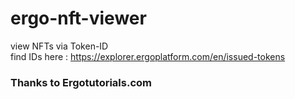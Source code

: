 # ergo-nft-viewer
view NFTs via Token-ID
<br/>
find IDs here : https://explorer.ergoplatform.com/en/issued-tokens
### Thanks to Ergotutorials.com
